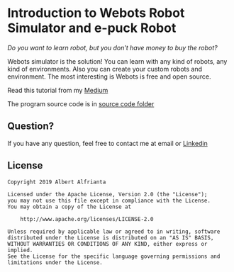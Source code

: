 # Introduction to Webots Robot Simulator and e-puck Robot

*Do you want to learn robot, but you don’t have money to buy the robot?*

Webots simulator is the solution! You can learn with any kind of robots, any kind of environments. Also you can create your custom robots and environment. The most interesting is Webots is free and open source.

Read this tutorial from my [Medium](https://medium.com/@albert.brucelee/introduction-to-webots-robot-simulator-and-e-puck-robot-8a2e2b5d22a9)

The program source code is in [source code folder](https://github.com/albertbrucelee/webots-e-puck_robot/tree/master/1%20-%20Introduction%20to%20Webots%20Simulator/source%20code)

## Question?
If you have any question, feel free to contact me at email or [Linkedin](https://www.linkedin.com/in/albert-alfrianta/)

## License

```
Copyright 2019 Albert Alfrianta

Licensed under the Apache License, Version 2.0 (the "License");
you may not use this file except in compliance with the License.
You may obtain a copy of the License at

    http://www.apache.org/licenses/LICENSE-2.0

Unless required by applicable law or agreed to in writing, software
distributed under the License is distributed on an "AS IS" BASIS,
WITHOUT WARRANTIES OR CONDITIONS OF ANY KIND, either express or implied.
See the License for the specific language governing permissions and
limitations under the License.
```
